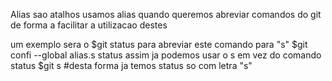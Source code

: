 Alias sao atalhos
usamos alias quando queremos abreviar comandos do git de forma a facilitar a
 utilizacao destes

um exemplo sera o $git status   para abreviar este comando para "s" 
$git confi --global alias.s status
assim ja podemos usar o s em vez do comando status
$git s     #desta forma ja temos status so com letra "s"

